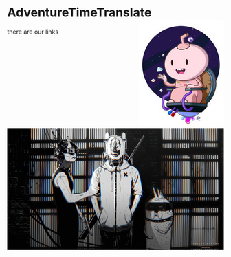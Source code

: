 # AdventureTimeTranslate <img align="right" src="/img/016.jpg">

there are our links

![wiki](https://github.com/SophiaOrekhova/AdventureTimeTranslate/blob/main/img/006.jpg)




